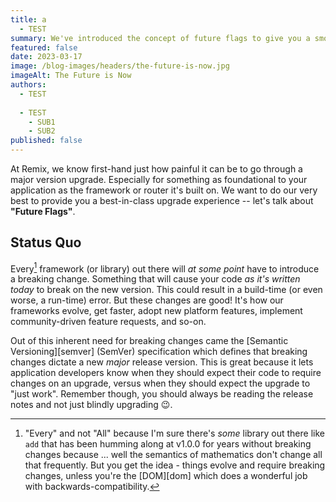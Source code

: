 ```yaml
---
title: a
  - TEST
summary: We've introduced the concept of future flags to give you a smooth upgrade path for your Remix app.
featured: false
date: 2023-03-17
image: /blog-images/headers/the-future-is-now.jpg
imageAlt: The Future is Now
authors:
  - TEST
  
  - TEST
    - SUB1
    - SUB2
published: false
---
```


At Remix, we know first-hand just how painful it can be to go through a major version upgrade. Especially for something as foundational to your application as the framework or router it's built on. We want to do our very best to provide you a best-in-class upgrade experience -- let's talk about **"Future Flags"**.

## Status Quo

Every[^1] framework (or library) out there will _at some point_ have to introduce a breaking change. Something that will cause your code _as it's written today_ to break on the new version. This could result in a build-time (or even worse, a run-time) error. But these changes are good! It's how our frameworks evolve, get faster, adopt new platform features, implement community-driven feature requests, and so-on.

Out of this inherent need for breaking changes came the [Semantic Versioning][semver] (SemVer) specification which defines that breaking changes dictate a new _major_ release version. This is great because it lets application developers know when they should expect their code to require changes on an upgrade, versus when they should expect the upgrade to "just work". Remember though, you should always be reading the release notes and not just blindly upgrading 😉.

[^1]: "Every" and not "All" because I'm sure there's _some_ library out there like `add` that has been humming along at v1.0.0 for years without breaking changes because ... well the semantics of mathematics don't change all that frequently. But you get the idea - things evolve and require breaking changes, unless you're the [DOM][dom] which does a wonderful job with backwards-compatibility.
